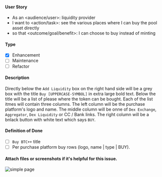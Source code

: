 <!--
Provide a general summary of the issue in the title above and use relevant 
fields below to define the problem.
-->

#### User Story
<!--
- Audience or user can include a person or system, i.e. dev, user, api.
- An action or task this issue will accomplish.
- What is the desired outcome or goal?

NOTE: Feel free to replace this with a general description if a user story doesn't make sense, but
be willing to defend your choice to exclude a user story.
-->
- As an <audience/user>: liquidity provider
- I want to <action/task>: see the various places where I can buy the pool asset directly
- so that <outcome/goal/benefit>: I can choose to buy instead of minting

#### Type
<!--
- Select a type of issue
-->
- [X] Enhancement
- [ ] Maintenance
- [ ] Refactor

#### Description
<!--
- Describe the problem and why this task is needed.
-->

Directly below the `Add Liquidity` box on the right hand side will be a grey box with the title `Buy [UPPERCASE-SYMBOL]` in extra large bold text. Below the title will be a list of please where the token can be bought. Each of the list itmes will contain three columns. The left column will be the purchase platform's logo and name. The middle column will be onne of `Dex Exchange`, `Aggregator`, `Dex Liquidity` or CC / Bank links. The right column will be a bnlack button with white text which says `BUY`.

#### Definition of Done
<!--
- How do you know when this issue is completed?
- List acceptance criteria, bullet points are always preferred.
-->

- [ ] `Buy BTC++` title
- [ ] Per purchase platform buy rows (logo, name | type | BUY).

#### Attach files or screenshots if it's helpful for this issue.

![simple page](https://piedao-productpage-improvements.netlify.app/img/page08.png)